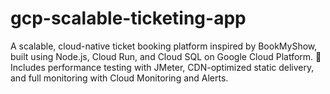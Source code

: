 # gcp-scalable-ticketing-app
A scalable, cloud-native ticket booking platform inspired by BookMyShow, built using Node.js, Cloud Run, and Cloud SQL on Google Cloud Platform. 🧪 Includes performance testing with JMeter, CDN-optimized static delivery, and full monitoring with Cloud Monitoring and Alerts.
